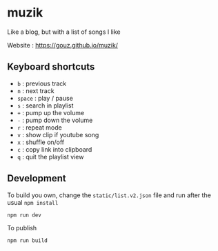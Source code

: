 # muzik

Like a blog, but with a list of songs I like

Website : https://gouz.github.io/muzik/

## Keyboard shortcuts

- `b` : previous track
- `n` : next track
- `space` : play / pause
- `s` : search in playlist
- `+` : pump up the volume
- `-` : pump down the volume
- `r` : repeat mode
- `v` : show clip if youtube song
- `x` : shuffle on/off
- `c` : copy link into clipboard
- `q` : quit the playlist view

## Development

To build you own, change the `static/list.v2.json` file and run after the usual `npm install`

```sh
npm run dev
```

To publish

```sh
npm run build
```
